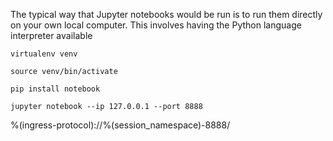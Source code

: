 The typical way that Jupyter notebooks would be run is to run them directly on your own local computer. This involves having the Python language interpreter available

```
virtualenv venv
```

```
source venv/bin/activate
```

```
pip install notebook
```

```
jupyter notebook --ip 127.0.0.1 --port 8888
```

%(ingress-protocol)://%(session_namespace)-8888/
